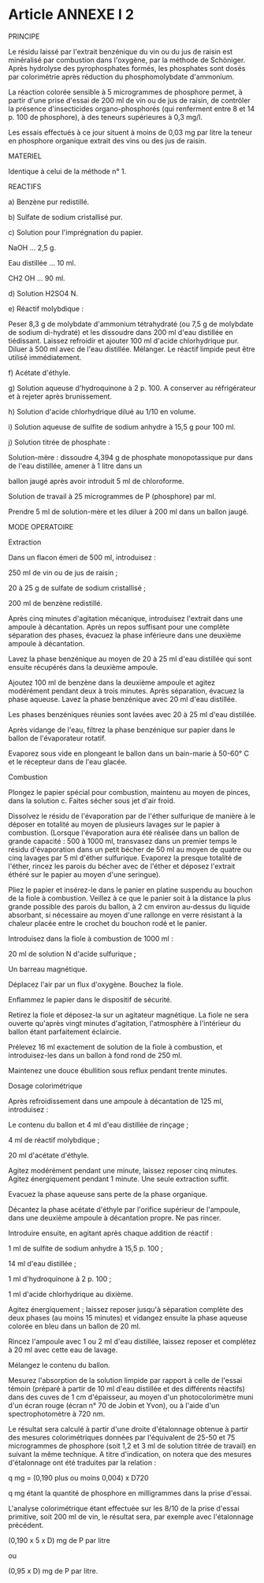 # Article ANNEXE I 2

PRINCIPE

Le résidu laissé par l'extrait benzénique du vin ou du jus de raisin est minéralisé par combustion dans l'oxygène, par la méthode de Schöniger. Après hydrolyse des pyrophosphates formés, les phosphates sont dosés par colorimétrie après réduction du phosphomolybdate d'ammonium.

La réaction colorée sensible à 5 microgrammes de phosphore permet, à partir d'une prise d'essai de 200 ml de vin ou de jus de raisin, de contrôler la présence d'insecticides organo-phosphorés (qui renferment entre 8 et 14 p. 100 de phosphore), à des teneurs supérieures à 0,3 mg/l.

Les essais effectués à ce jour situent à moins de 0,03 mg par litre la teneur en phosphore organique extrait des vins ou des jus de raisin.

MATERIEL

Identique à celui de la méthode n° 1.

REACTIFS

a) Benzène pur redistillé.

b) Sulfate de sodium cristallisé pur.

c) Solution pour l'imprégnation du papier.

NaOH ...                                   2,5 g.

Eau distillée ...                          10  ml.

CH2 OH ...                                 90  ml.

d) Solution H2SO4 N.

e) Réactif molybdique :

Peser 8,3 g de molybdate d'ammonium tétrahydraté (ou          7,5 g de molybdate de sodium di-hydraté) et les dissoudre          dans 200 ml d'eau distillée en tiédissant. Laissez refroidir          et ajouter 100 ml d'acide chlorhydrique pur. Diluer à          500 ml avec de l'eau distillée. Mélanger. Le réactif limpide          peut être utilisé immédiatement.

f) Acétate d'éthyle.

g) Solution aqueuse d'hydroquinone à 2 p. 100. A conserver au réfrigérateur et à rejeter après brunissement.

h) Solution d'acide chlorhydrique dilué au 1/10 en volume.

i) Solution aqueuse de sulfite de sodium anhydre à 15,5 g pour 100 ml.

j) Solution titrée de phosphate :

Solution-mère : dissoudre 4,394 g de phosphate monopotassique         pur dans de l'eau distillée, amener à 1 litre dans un

ballon jaugé après avoir introduit 5 ml de chloroforme.

Solution de travail à 25 microgrammes de P (phosphore) par ml.

Prendre 5 ml de solution-mère et les diluer à 200 ml dans un          ballon jaugé.

MODE OPERATOIRE

Extraction

Dans un flacon émeri de 500 ml, introduisez :

250 ml de vin ou de jus de raisin ;

20 à 25 g de sulfate de sodium cristallisé ;

200 ml de benzène redistillé.

Après cinq minutes d'agitation mécanique, introduisez l'extrait dans une ampoule à décantation. Après un repos suffisant pour une complète séparation des phases, évacuez la phase inférieure dans une deuxième ampoule à décantation.

Lavez la phase benzénique au moyen de 20 à 25 ml d'eau distillée qui sont ensuite récupérés dans la deuxième ampoule.

Ajoutez 100 ml de benzène dans la deuxième ampoule et agitez modérément pendant deux à trois minutes. Après séparation, évacuez la phase aqueuse. Lavez la phase benzénique avec 20 ml d'eau distillée.

Les phases benzéniques réunies sont lavées avec 20 à 25 ml d'eau distillée.

Après vidange de l'eau, filtrez la phase benzénique sur papier dans le ballon de l'évaporateur rotatif.

Evaporez sous vide en plongeant le ballon dans un bain-marie à 50-60° C et le récepteur dans de l'eau glacée.

Combustion

Plongez le papier spécial pour combustion, maintenu au moyen de pinces, dans la solution c. Faites sécher sous jet d'air froid.

Dissolvez le résidu de l'évaporation par de l'éther sulfurique de manière à le déposer en totalité au moyen de plusieurs lavages sur le papier à combustion. (Lorsque l'évaporation aura été réalisée dans un ballon de grande capacité : 500 à 1000 ml, transvasez dans un premier temps le résidu d'évaporation dans un petit bécher de 50 ml au moyen de quatre ou cinq lavages par 5 ml d'éther sulfurique. Evaporez la presque totalité de l'éther, rincez les parois du bécher avec de l'éther et déposez l'extrait éthéré sur le papier au moyen d'une seringue).

Pliez le papier et insérez-le dans le panier en platine suspendu au bouchon de la fiole à combustion. Veillez à ce que le panier soit à la distance la plus grande possible des parois du ballon, à 2 cm environ au-dessus du liquide absorbant, si nécessaire au moyen d'une rallonge en verre résistant à la chaleur placée entre le crochet du bouchon rodé et le panier.

Introduisez dans la fiole à combustion de 1000 ml :

20 ml de solution N d'acide sulfurique ;

Un barreau magnétique.

Déplacez l'air par un flux d'oxygène. Bouchez la fiole.

Enflammez le papier dans le dispositif de sécurité.

Retirez la fiole et déposez-la sur un agitateur magnétique. La fiole ne sera ouverte qu'après vingt minutes d'agitation, l'atmosphère à l'intérieur du ballon étant parfaitement éclaircie.

Prélevez 16 ml exactement de solution de la fiole à combustion, et introduisez-les dans un ballon à fond rond de 250 ml.

Maintenez une douce ébullition sous reflux pendant trente minutes.

Dosage colorimétrique

Après refroidissement dans une ampoule à décantation de 125 ml, introduisez :

Le contenu du ballon et 4 ml d'eau distillée de rinçage ;

4 ml de réactif molybdique ;

20 ml d'acétate d'éthyle.

Agitez modérément pendant une minute, laissez reposer cinq minutes. Agitez énergiquement pendant 1 minute. Une seule extraction suffit.

Evacuez la phase aqueuse sans perte de la phase organique.

Décantez la phase acétate d'éthyle par l'orifice supérieur de l'ampoule, dans une deuxième ampoule à décantation propre. Ne pas rincer.

Introduire ensuite, en agitant après chaque addition de réactif :

1 ml de sulfite de sodium anhydre à 15,5 p. 100 ;

14 ml d'eau distillée ;

1 ml d'hydroquinone à 2 p. 100 ;

1 ml d'acide chlorhydrique au dixième.

Agitez énergiquement ; laissez reposer jusqu'à séparation complète des deux phases (au moins 15 minutes) et vidangez ensuite la phase aqueuse colorée en bleu dans un ballon de 20 ml.

Rincez l'ampoule avec 1 ou 2 ml d'eau distillée, laissez reposer et complétez à 20 ml avec cette eau de lavage.

Mélangez le contenu du ballon.

Mesurez l'absorption de la solution limpide par rapport à celle de l'essai témoin (préparé à partir de 10 ml d'eau distillée et des différents réactifs) dans des cuves de 1 cm d'épaisseur, au moyen d'un photocolorimètre muni d'un écran rouge (écran n° 70 de Jobin et Yvon), ou à l'aide d'un spectrophotomètre à 720 nm.

Le résultat sera calculé à partir d'une droite d'étalonnage obtenue à partir des mesures colorimétriques données par l'équivalent de 25-50 et 75 microgrammes de phosphore (soit 1,2 et 3 ml de solution titrée de travail) en suivant la même technique. A titre d'indication, on notera que des mesures d'étalonnage ont été traduites par la relation :

q mg = (0,190 plus ou moins 0,004) x D720

q mg étant la quantité de phosphore en milligrammes dans la prise d'essai.

L'analyse colorimétrique étant effectuée sur les 8/10 de la prise d'essai primitive, soit 200 ml de vin, le résultat sera, par exemple avec l'étalonnage précédent.

(0,190 x 5 x D) mg de P par litre

ou

(0,95 x D) mg de P par litre.
